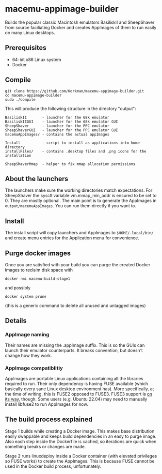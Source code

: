 # macemu-appimage-builder
Builds the popular classic Macintosh emulators BasiliskII and SheepShaver
from source faciliating Docker and creates AppImages of them to run easily on
many Linux desktops.

## Prerequisites
* 64-bit x86 Linux system
* Docker

## Compile
```
git clone https://github.com/Korkman/macemu-appimage-builder.git
cd macemu-appimage-builder
sudo ./compile
```

This will produce the following structure in the directory "output":

```
BasiliskII       - launcher for the 68k emulator
BasiliskIIGUI    - launcher for the 68k emulator GUI
SheepShaver      - launcher for the PPC emulator
SheepShaverGUI   - launcher for the PPC emulator GUI
macemuAppImages/ - contains the actual appImages

Install          - script to install as applications into home directory
installFiles/    - contains .desktop files and .png icons for the installation

SheepShaverMmap  - helper to fix mmap allocation permissions
```

## About the launchers
The launchers make sure the working directories match expectations. For SheepShaver
the sysctl variable vm.mmap_min_addr is ensured to be set to 0. They are mostly optional.
The main point is to generate the AppImages in ```output/macemuAppImages```. You can run
them directly if you want to.

## Install
The install script will copy launchers and AppImages to ```$HOME/.local/bin/``` and create
menu entries for the Application menu for convenience.

## Purge docker images
Once you are satisfied with your build you can purge the created Docker images to reclaim
disk space with

```
docker rmi macemu-build-stage1
```

and possibly

```
docker system prune
```
(this is a generic command to delete all unused
and untagged images)

## Details

### AppImage naming
Their names are missing the .appImage suffix. This is so the GUIs can launch their emulator
counterparts. It breaks convention, but doesn't change how they work.

### AppImage compatiblitiy
AppImages are portable Linux applications containing all the libraries required to run. Their
only dependency is having FUSE available (which basically every sane Linux desktop environment has).
More specifically, at the time of writing, this is FUSE2 opposed to FUSE3. FUSE3 support is [on its way](https://github.com/AppImage/AppImageKit/issues/877),
though. Some users (e.g. Ubuntu 22.04) may need to manually install libfuse2 to run AppImages for now.

## The build process explained
Stage 1 builds while creating a Docker image. This makes base distribution easily swappable and keeps
build dependencies in an easy to purge image. Also each step inside the Dockerfile is cached, so iterations
are quick when something breaks or changes are made.

Stage 2 runs linuxdeploy inside a Docker container (with elevated privileges so FUSE works) to create
the AppImages. This is because FUSE cannot be used in the Docker build process, unfortunately.


